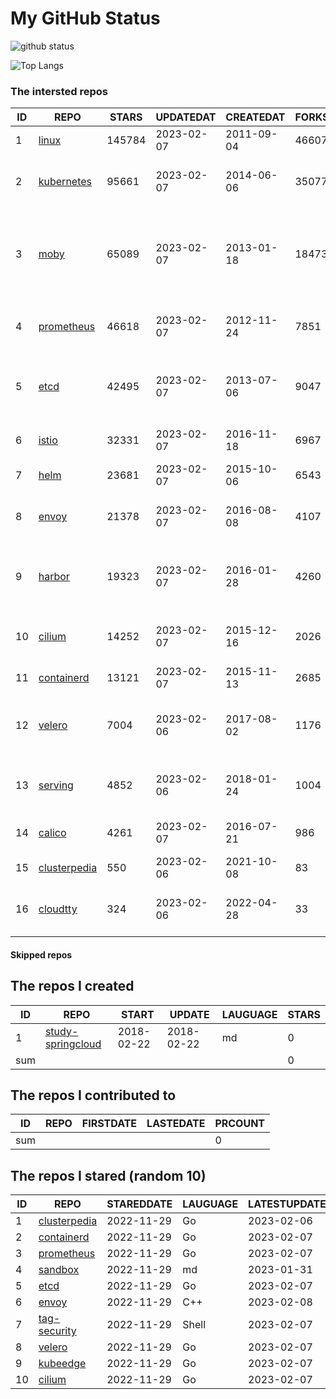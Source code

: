 # My GitHub Status

<img src="https://github-readme-stats-1.yihong0618.vercel.app/api?username=daoqingniu&show_icons=true&&&hide_title=true&count_private=true" alt="github status" />

![Top Langs](https://github-readme-stats-1.yihong0618.vercel.app/api/top-langs/?username=daoqingniu&layout=compact)

<!--START_SECTION:github_repos-->
### The intersted repos
| ID |                              REPO                               | STARS  | UPDATEDAT  | CREATEDAT  | FORKSCOUNT |                                              DESCRIPTIONS                                              |
|----|-----------------------------------------------------------------|--------|------------|------------|------------|--------------------------------------------------------------------------------------------------------|
|  1 | [linux](https://github.com/torvalds/linux)                      | 145784 | 2023-02-07 | 2011-09-04 |      46607 | Linux kernel source tree                                                                               |
|  2 | [kubernetes](https://github.com/kubernetes/kubernetes)          |  95661 | 2023-02-07 | 2014-06-06 |      35077 | Production-Grade Container Scheduling and Management                                                   |
|  3 | [moby](https://github.com/moby/moby)                            |  65089 | 2023-02-07 | 2013-01-18 |      18473 | Moby Project - a collaborative project for the container ecosystem to assemble container-based systems |
|  4 | [prometheus](https://github.com/prometheus/prometheus)          |  46618 | 2023-02-07 | 2012-11-24 |       7851 | The Prometheus monitoring system and time series database.                                             |
|  5 | [etcd](https://github.com/etcd-io/etcd)                         |  42495 | 2023-02-07 | 2013-07-06 |       9047 | Distributed reliable key-value store for the most critical data of a distributed system                |
|  6 | [istio](https://github.com/istio/istio)                         |  32331 | 2023-02-07 | 2016-11-18 |       6967 | Connect, secure, control, and observe services.                                                        |
|  7 | [helm](https://github.com/helm/helm)                            |  23681 | 2023-02-07 | 2015-10-06 |       6543 | The Kubernetes Package Manager                                                                         |
|  8 | [envoy](https://github.com/envoyproxy/envoy)                    |  21378 | 2023-02-07 | 2016-08-08 |       4107 | Cloud-native high-performance edge/middle/service proxy                                                |
|  9 | [harbor](https://github.com/goharbor/harbor)                    |  19323 | 2023-02-07 | 2016-01-28 |       4260 | An open source trusted cloud native registry project that stores, signs, and scans content.            |
| 10 | [cilium](https://github.com/cilium/cilium)                      |  14252 | 2023-02-07 | 2015-12-16 |       2026 | eBPF-based Networking, Security, and Observability                                                     |
| 11 | [containerd](https://github.com/containerd/containerd)          |  13121 | 2023-02-07 | 2015-11-13 |       2685 | An open and reliable container runtime                                                                 |
| 12 | [velero](https://github.com/vmware-tanzu/velero)                |   7004 | 2023-02-06 | 2017-08-02 |       1176 | Backup and migrate Kubernetes applications and their persistent volumes                                |
| 13 | [serving](https://github.com/knative/serving)                   |   4852 | 2023-02-06 | 2018-01-24 |       1004 | Kubernetes-based, scale-to-zero, request-driven compute                                                |
| 14 | [calico](https://github.com/projectcalico/calico)               |   4261 | 2023-02-07 | 2016-07-21 |        986 | Cloud native networking and network security                                                           |
| 15 | [clusterpedia](https://github.com/clusterpedia-io/clusterpedia) |    550 | 2023-02-06 | 2021-10-08 |         83 | The Encyclopedia of Kubernetes clusters                                                                |
| 16 | [cloudtty](https://github.com/cloudtty/cloudtty)                |    324 | 2023-02-06 | 2022-04-28 |         33 | A Friendly Kubernetes CloudShell (Web Terminal) !                                                      |



#### Skipped repos
<!--END_SECTION:github_repos-->

<!--START_SECTION:my_github-->
## The repos I created
| ID  |                                 REPO                                 |   START    |   UPDATE   | LAUGUAGE | STARS |
|-----|----------------------------------------------------------------------|------------|------------|----------|-------|
|   1 | [study-springcloud](https://github.com/daoqingniu/study-springcloud) | 2018-02-22 | 2018-02-22 | md       |     0 |
| sum |                                                                      |            |            |          |     0 |

## The repos I contributed to
| ID  | REPO | FIRSTDATE | LASTEDATE | PRCOUNT |
|-----|------|-----------|-----------|---------|
| sum |      |           |           |       0 |

## The repos I stared (random 10)
| ID |                              REPO                               | STAREDDATE | LAUGUAGE | LATESTUPDATE |
|----|-----------------------------------------------------------------|------------|----------|--------------|
|  1 | [clusterpedia](https://github.com/clusterpedia-io/clusterpedia) | 2022-11-29 | Go       | 2023-02-06   |
|  2 | [containerd](https://github.com/containerd/containerd)          | 2022-11-29 | Go       | 2023-02-07   |
|  3 | [prometheus](https://github.com/prometheus/prometheus)          | 2022-11-29 | Go       | 2023-02-07   |
|  4 | [sandbox](https://github.com/cncf/sandbox)                      | 2022-11-29 | md       | 2023-01-31   |
|  5 | [etcd](https://github.com/etcd-io/etcd)                         | 2022-11-29 | Go       | 2023-02-07   |
|  6 | [envoy](https://github.com/envoyproxy/envoy)                    | 2022-11-29 | C++      | 2023-02-08   |
|  7 | [tag-security](https://github.com/cncf/tag-security)            | 2022-11-29 | Shell    | 2023-02-07   |
|  8 | [velero](https://github.com/vmware-tanzu/velero)                | 2022-11-29 | Go       | 2023-02-07   |
|  9 | [kubeedge](https://github.com/kubeedge/kubeedge)                | 2022-11-29 | Go       | 2023-02-07   |
| 10 | [cilium](https://github.com/cilium/cilium)                      | 2022-11-29 | Go       | 2023-02-07   |

<!--END_SECTION:my_github-->
